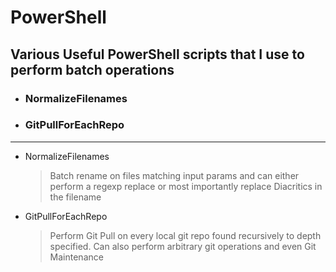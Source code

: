 # PowerShell 
## Various Useful PowerShell scripts that I use to perform batch operations

* ### NormalizeFilenames 
* ### GitPullForEachRepo

---

+ NormalizeFilenames
    > Batch rename on files matching input params and can either perform a regexp replace or most importantly replace Diacritics in the filename

+ GitPullForEachRepo
    > Perform Git Pull on every local git repo found recursively to depth specified. Can also perform arbitrary git operations and even Git Maintenance
